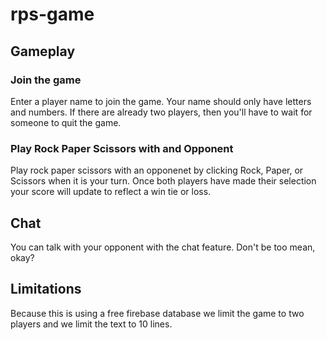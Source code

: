 # rps-game

## Gameplay

### Join the game

Enter a player name to join the game. Your name should only have letters and numbers. If there are already two players, then you'll have to wait for someone to quit the game.

### Play Rock Paper Scissors with and Opponent

Play rock paper scissors with an opponenet by clicking Rock, Paper, or Scissors when it is your turn. Once both players have made their selection your score will update to reflect a win tie or loss.

## Chat

You can talk with your opponent with the chat feature. Don't be too mean, okay?


## Limitations

Because this is using a free firebase database we limit the game to two players and we limit the text to 10 lines.
